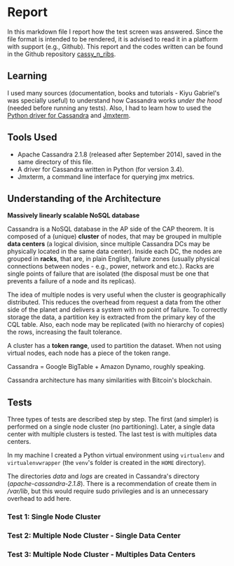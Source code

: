 # Report

In this markdown file I report how the test screen was answered. Since the file format is intended to be rendered, it is advised to read it in a platform with support (e.g., Github). This report and the codes written can be found in the Github repository [cassy_n_ribs](https://github.com/embatbr/cassy_n_ribs).


## Learning

I used many sources (documentation, books and tutorials - Kiyu Gabriel's was specially useful) to understand how Cassandra works *under the hood* (needed before running any tests). Also, I had to learn how to used the [Python driver for Cassandra](https://github.com/datastax/python-driver) and [Jmxterm](http://wiki.cyclopsgroup.org/jmxterm/).


## Tools Used

- Apache Cassandra 2.1.8 (released after September 2014), saved in the same directory of this file.
- A driver for Cassandra written in Python (for version 3.4).
- Jmxterm, a command line interface for querying jmx metrics.


## Understanding of the Architecture

**Massively linearly scalable NoSQL database**

Cassandra is a NoSQL database in the AP side of the CAP theorem. It is composed of a (unique) **cluster** of nodes, that may be grouped in multiple **data centers** (a logical division, since multiple Cassandra DCs may be physically located in the same data center). Inside each DC, the nodes are grouped in **racks**, that are, in plain English, failure zones (usually physical connections between nodes - e.g., power, network and etc.). Racks are single points of failure that are isolated (the disposal must be one that prevents a failure of a node and its replicas).

The idea of multiple nodes is very useful when the cluster is geographically distributed. This reduces the overhead from request a data from the other side of the planet and delivers a system with no point of failure. To correctly storage the data, a partition key is extracted from the primary key of the CQL table. Also, each node may be replicated (with no hierarchy of copies) the rows, increasing the fault tolerance.

A cluster has a **token range**, used to partition the dataset. When not using virtual nodes, each node has a piece of the token range.

Cassandra = Google BigTable + Amazon Dynamo, roughly speaking.

Cassandra architecture has many similarities with Bitcoin's blockchain.


## Tests

Three types of tests are described step by step. The first (and simpler) is performed on a single node cluster (no partitioning). Later, a single data center with multiple clusters is tested. The last test is with multiples data centers.

In my machine I created a Python virtual environment using `virtualenv` and `virtualenvwrapper` (the `venv`'s folder is created in the `HOME` directory).

The directories *data* and *logs* are created in Cassandra's directory (*apache-cassandra-2.1.8*). There is a recommendation of create them in */var/lib*, but this would require sudo privilegies and is an unnecessary overhead to add here.


### Test 1: Single Node Cluster


### Test 2: Multiple Node Cluster - Single Data Center


### Test 3: Multiple Node Cluster - Multiples Data Centers
